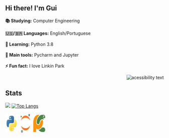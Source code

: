 
## <strong>Hi there! I'm Gui</strong><br>
<strong> 📚 Studying:</strong> Computer Engineering<br><br>
<strong> 🇺🇸/🇧🇷 Languages:</strong> English/Portuguese <br><br>
<strong> 📖 Learning:</strong> Python 3.8 <br><br>
<strong> 🔧 Main tools:</strong> Pycharm and Jupyter <br><br>
<strong> ⚡  Fun fact:</strong> I love Linkin Park
<p align="right">
  <img src="https://cdn.freelogovectors.net/wp-content/uploads/2018/07/linkin-park-logo.png" width="250" alt="acessibility text">
</p>

##
## <strong>Stats</strong>




![](https://github-readme-stats.vercel.app/api?username=GuiSDG&show_icons=false&theme=dark) 
[![Top Langs](https://github-readme-stats.vercel.app/api/top-langs/?username=GuiSDG&langs_count=1&theme=dark)](https://github.com/GuiSDG/github-readme-stats)<br><br>
<img align="center" alt="Gui-Python" height="60" width="40" src="https://raw.githubusercontent.com/devicons/devicon/master/icons/python/python-original.svg"> 
<img align="center" alt="Gui-Jupyter" height="60" width="40" src="https://raw.githubusercontent.com/devicons/devicon/master/icons/jupyter/jupyter-original.svg">
<img align="center" alt="Gui-Pycharm" height="60" width="40" src="https://raw.githubusercontent.com/devicons/devicon/master/icons/pycharm/pycharm-original.svg">



  










